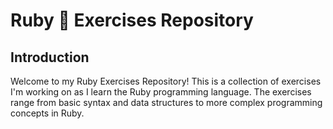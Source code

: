 # Ruby 💎 Exercises Repository

## Introduction
Welcome to my Ruby Exercises Repository! This is a collection of exercises I'm working on as I learn the Ruby programming language. The exercises range from basic syntax and data structures to more complex programming concepts in Ruby.
